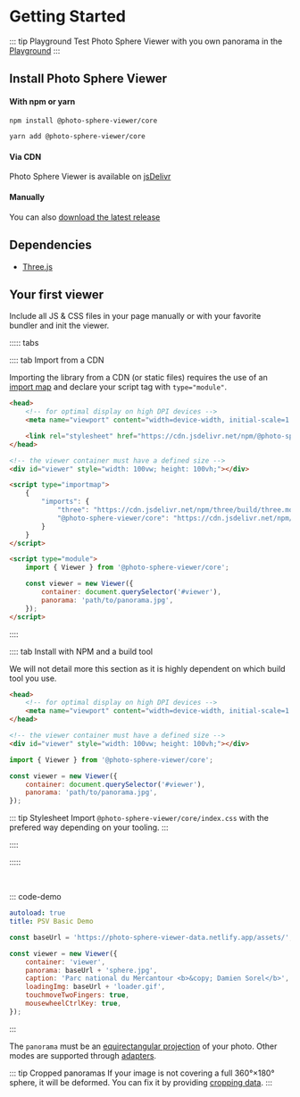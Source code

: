 # Getting Started

<Badges module="core"/>

::: tip Playground
Test Photo Sphere Viewer with you own panorama in the [Playground](../playground.md)
:::

## Install Photo Sphere Viewer

#### With npm or yarn

```bash
npm install @photo-sphere-viewer/core

yarn add @photo-sphere-viewer/core
```

#### Via CDN

Photo Sphere Viewer is available on [jsDelivr](https://www.jsdelivr.com/?query=@photo-sphere-viewer)

#### Manually

You can also [download the latest release](https://github.com/mistic100/Photo-Sphere-Viewer/releases)

## Dependencies

-   [Three.js](https://threejs.org)

## Your first viewer

Include all JS & CSS files in your page manually or with your favorite bundler and init the viewer.

::::: tabs

:::: tab Import from a CDN

Importing the library from a CDN (or static files) requires the use of an [import map](https://developer.mozilla.org/en-US/docs/Web/HTML/Element/script/type/importmap) and declare your script tag with `type="module"`.

```html
<head>
    <!-- for optimal display on high DPI devices -->
    <meta name="viewport" content="width=device-width, initial-scale=1.0" />

    <link rel="stylesheet" href="https://cdn.jsdelivr.net/npm/@photo-sphere-viewer/core/index.min.css" />
</head>

<!-- the viewer container must have a defined size -->
<div id="viewer" style="width: 100vw; height: 100vh;"></div>

<script type="importmap">
    {
        "imports": {
            "three": "https://cdn.jsdelivr.net/npm/three/build/three.module.js",
            "@photo-sphere-viewer/core": "https://cdn.jsdelivr.net/npm/@photo-sphere-viewer/core/index.module.js"
        }
    }
</script>

<script type="module">
    import { Viewer } from '@photo-sphere-viewer/core';

    const viewer = new Viewer({
        container: document.querySelector('#viewer'),
        panorama: 'path/to/panorama.jpg',
    });
</script>
```

::::

:::: tab Install with NPM and a build tool

We will not detail more this section as it is highly dependent on which build tool you use.

```html
<head>
    <!-- for optimal display on high DPI devices -->
    <meta name="viewport" content="width=device-width, initial-scale=1.0" />
</head>

<!-- the viewer container must have a defined size -->
<div id="viewer" style="width: 100vw; height: 100vh;"></div>
```

```js
import { Viewer } from '@photo-sphere-viewer/core';

const viewer = new Viewer({
    container: document.querySelector('#viewer'),
    panorama: 'path/to/panorama.jpg',
});
```

::: tip Stylesheet
Import `@photo-sphere-viewer/core/index.css` with the prefered way depending on your tooling.
:::

::::

:::::

<br>

::: code-demo

```yaml
autoload: true
title: PSV Basic Demo
```

```js
const baseUrl = 'https://photo-sphere-viewer-data.netlify.app/assets/';

const viewer = new Viewer({
    container: 'viewer',
    panorama: baseUrl + 'sphere.jpg',
    caption: 'Parc national du Mercantour <b>&copy; Damien Sorel</b>',
    loadingImg: baseUrl + 'loader.gif',
    touchmoveTwoFingers: true,
    mousewheelCtrlKey: true,
});
```

:::

The `panorama` must be an [equirectangular projection](https://en.wikipedia.org/wiki/Equirectangular_projection) of your photo. Other modes are supported through [adapters](./adapters/).

::: tip Cropped panoramas
If your image is not covering a full 360°×180° sphere, it will be deformed. You can fix it by providing [cropping data](./adapters/equirectangular.md#cropped-panorama).
:::
